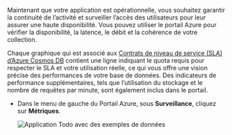Maintenant que votre application est opérationnelle, vous souhaitez garantir la continuité de l’activité et surveiller l’accès des utilisateurs pour leur assurer une haute disponibilité. Vous pouvez utiliser le portail Azure pour vérifier la disponibilité, la latence, le débit et la cohérence de votre collection. 

Chaque graphique qui est associé aux [Contrats de niveau de service (SLA) d’Azure Cosmos DB](https://azure.microsoft.com/support/legal/sla/documentdb/) contient une ligne indiquant le quota requis pour respecter le SLA et votre utilisation réelle, ce qui vous offre une vision précise des performances de votre base de données. Des indicateurs de performance supplémentaires, tels que l’utilisation du stockage et le nombre de requêtes par minute, sont également inclus dans le portail.

* Dans le menu de gauche du Portail Azure, sous **Surveillance**, cliquez sur **Métriques**.

   ![Application Todo avec des exemples de données](./media/cosmos-db-tutorial-review-slas/azure-cosmosdb-portal-metrics-slas.png)
